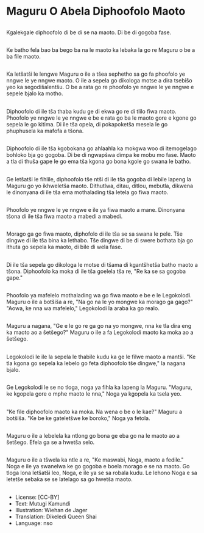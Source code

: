 # Maguru O Abela Diphoofolo Maoto

##
Kgalekgale diphoofolo di be di se na maoto. Di be di gogoba fase.

##
Ke batho fela bao ba bego ba na le maoto ka lebaka la go re Maguru o be a ba file maoto.

##
Ka letšatši le lengwe Maguru o ile a tšea sephetho sa go fa phoofolo ye nngwe le ye nngwe maoto. O ile a sepela go dikologa motse a dira tsebišo yeo ka segodišalentšu. O be a rata go re phoofolo ye nngwe le ye nngwe e sepele bjalo ka motho.

##
Diphoofolo di ile tša thaba kudu ge di ekwa go re di tlilo fiwa maoto. Phoofolo ye nngwe le ye nngwe e be e rata go ba le maoto gore e kgone go sepela le go kitima. Di ile tša opela, di pokapoketša mesela le go phuphusela ka mafofa a tšona.

##
Diphoofolo di ile tša kgobokana go ahlaahla ka mokgwa woo di itemogelago bohloko bja go gogoba. Di be di ngwapšwa dimpa ke mobu mo fase. Maoto a tla di thuša gape le go ema tša kgona go bona kgole go swana le batho.

##
Ge letšatši le fihlile, diphoofolo tše ntši di ile tša gogoba di lebile lapeng la Maguru go yo ikhweletša maoto. Dithutlwa, ditau, ditlou, mebutla, dikwena le dinonyana di ile tša ema mothalading tša letela go fiwa maoto.

##
Phoofolo ye nngwe le ye nngwe e ile ya fiwa maoto a mane. Dinonyana tšona di ile tša fiwa maoto a mabedi a mabedi.

##
Morago ga go fiwa maoto, diphofolo di ile tša se sa swana le pele. Tše dingwe di ile tša bina ka lethabo. Tše dingwe di be di swere bothata bja go ithuta go sepela ka maoto, di bile di wela fase.

##
Di ile tša sepela go dikologa le motse di tšama di kgantšhetša batho maoto a tšona. Diphoofolo ka moka di ile tša goelela tša re, "Re ka se sa gogoba gape."

##
Phoofolo ya mafelelo mothalading wa go fiwa maoto e be e le Legokolodi. Maguru o ile a botšiša a re, "Na go na le yo mongwe ka morago ga gago?" "Aowa, ke nna wa mafelelo," Legokolodi la araba ka go realo.

##
Maguru a nagana, "Ge e le go re ga go na yo mongwe, nna ke tla dira eng ka maoto ao a šetšego?" Maguru o ile a fa Legokolodi maoto ka moka ao a šetšego.

##
Legokolodi le ile la sepela le thabile kudu ka ge le filwe maoto a mantši. "Ke tla kgona go sepela ka lebelo go feta diphoofolo tše dingwe," la nagana bjalo.

##
Ge Legokolodi le se no tloga, noga ya fihla ka lapeng la Maguru. "Maguru, ke kgopela gore o mphe maoto le nna," Noga ya kgopela ka tsela yeo.

##
"Ke file diphoofolo maoto ka moka. Na wena o be o le kae?" Maguru a botšiša. "Ke be ke gateletšwe ke boroko," Noga ya fetola.

##
Maguru o ile a lebelela ka ntlong go bona ge eba go na le maoto ao a šetšego. Efela ga se a hwetša selo.

##
Maguru o ile a tšwela ka ntle a re, "Ke maswabi, Noga, maoto a fedile." Noga e ile ya swanelwa ke go gogoba e boela morago e se na maoto. Go tloga lona letšatši leo, Noga, e ile ya se sa robala kudu. Le lehono Noga e sa letetše sebaka se se latelago sa go hwetša maoto.

##
* License: [CC-BY]
* Text: Mutugi Kamundi
* Illustration: Wiehan de Jager
* Translation: Dikeledi Queen Shai
* Language: nso
